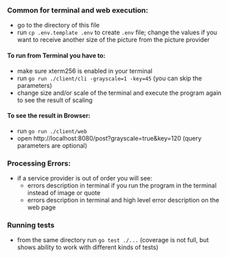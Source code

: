 ### Common for terminal and web execution:
- go to the directory of this file
- run `cp .env.template .env` to create `.env` file; change the values if you want to receive another size of the picture from the picture provider

#### To run from Terminal you have to:
 - make sure xterm256 is enabled in your terminal
 - run `go run ./client/cli -grayscale=1 -key=45` (you can skip the parameters)
 - change size and/or scale of the terminal and execute the program again to see the result of scaling

#### To see the result in Browser:
- run `go run ./client/web`
- open http://localhost:8080/post?grayscale=true&key=120 (query parameters are optional)

### Processing Errors:

- if a service provider is out of order you will see:
  -   errors description in terminal if you run the program in the terminal instead of image or quote
  - errors description in terminal and high level error description on the web page

### Running tests

- from the same directory run `go test ./...` (coverage is not full, but shows ability to work with different kinds of tests)
